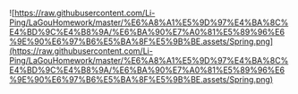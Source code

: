 
![https://raw.githubusercontent.com/Li-Ping/LaGouHomework/master/%E6%A8%A1%E5%9D%97%E4%BA%8C%E4%BD%9C%E4%B8%9A/%E6%BA%90%E7%A0%81%E5%89%96%E6%9E%90%E6%97%B6%E5%BA%8F%E5%9B%BE.assets/Spring.png](https://raw.githubusercontent.com/Li-Ping/LaGouHomework/master/%E6%A8%A1%E5%9D%97%E4%BA%8C%E4%BD%9C%E4%B8%9A/%E6%BA%90%E7%A0%81%E5%89%96%E6%9E%90%E6%97%B6%E5%BA%8F%E5%9B%BE.assets/Spring.png)

